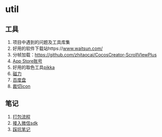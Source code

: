 # util
## 工具
1. 项目中遇到的问题及工具库集
2. 好用的软件下载站https://www.waitsun.com/
3. 分帧加载：https://github.com/zhitaocai/CocosCreator-ScrollVIewPlus
4. [App Store账号](https://app.aneeo.com/id/id314.php)
5. 好用的取色工具[pikka](https://www.waitsun.com/pikka-1-5.html)
6. [磁力](https://bt.biedian.me/)
7. [百度盘](https://www.baiduwp.com)
8. [裁切icon](http://www.makeicon.cc/)


## 笔记
1. [打包流程](https://github.com/xlgohome/util/blob/master/笔记/docs/15656106195554.md)
2. [接入微信sdk](https://github.com/xlgohome/util/blob/master/%E7%AC%94%E8%AE%B0/docs/15658580479568.md)
3. [踩坑笔记](https://github.com/xlgohome/util/blob/master/笔记/docs/15660262742857.md)